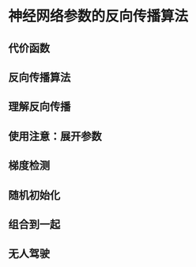# 神经网络参数的反向传播算法

## 代价函数

## 反向传播算法

## 理解反向传播


## 使用注意：展开参数

## 梯度检测


## 随机初始化


## 组合到一起

## 无人驾驶